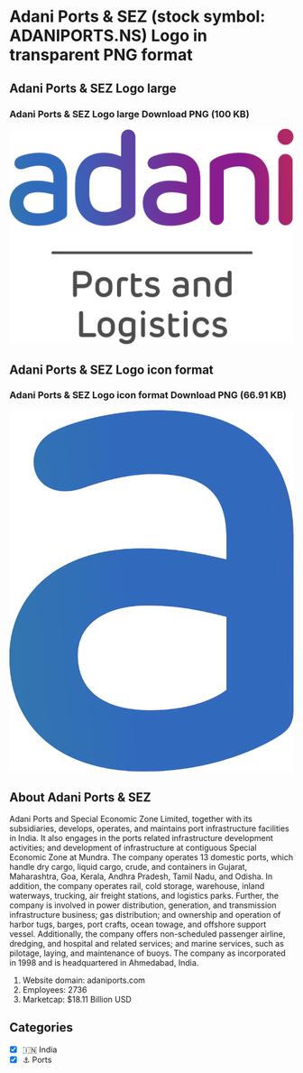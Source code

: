 # Adani Ports & SEZ (stock symbol: ADANIPORTS.NS) Logo in transparent PNG format

## Adani Ports & SEZ Logo large

### Adani Ports & SEZ Logo large Download PNG (100 KB)

![Adani Ports & SEZ Logo large Download PNG (100 KB)](/img/orig/ADANIPORTS.NS_BIG-db4afa18.png)

## Adani Ports & SEZ Logo icon format

### Adani Ports & SEZ Logo icon format Download PNG (66.91 KB)

![Adani Ports & SEZ Logo icon format Download PNG (66.91 KB)](/img/orig/ADANIPORTS.NS-c13f79b7.png)

## About Adani Ports & SEZ

Adani Ports and Special Economic Zone Limited, together with its subsidiaries, develops, operates, and maintains port infrastructure facilities in India. It also engages in the ports related infrastructure development activities; and development of infrastructure at contiguous Special Economic Zone at Mundra. The company operates 13 domestic ports, which handle dry cargo, liquid cargo, crude, and containers in Gujarat, Maharashtra, Goa, Kerala, Andhra Pradesh, Tamil Nadu, and Odisha. In addition, the company operates rail, cold storage, warehouse, inland waterways, trucking, air freight stations, and logistics parks. Further, the company is involved in power distribution, generation, and transmission infrastructure business; gas distribution; and ownership and operation of harbor tugs, barges, port crafts, ocean towage, and offshore support vessel. Additionally, the company offers non-scheduled passenger airline, dredging, and hospital and related services; and marine services, such as pilotage, laying, and maintenance of buoys. The company as incorporated in 1998 and is headquartered in Ahmedabad, India.

1. Website domain: adaniports.com
2. Employees: 2736
3. Marketcap: $18.11 Billion USD


## Categories
- [x] 🇮🇳 India
- [x] ⚓ Ports
